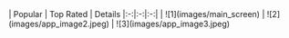  <div id="top"></div>
| Popular | Top Rated |  Details 
|:-:|:-:|:-:|
| ![1](images/main_screen) | ![2](images/app_image2.jpeg) | ![3](images/app_image3.jpeg) 


